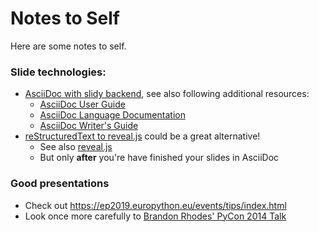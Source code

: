 # Notes to Self

Here are some notes to self.

### Slide technologies:

- [AsciiDoc with slidy backend](https://asciidoc-py.github.io/slidy.html), see also following additional resources:
  - [AsciiDoc User Guide](https://asciidoc-py.github.io/userguide.html) 
  - [AsciiDoc Language Documentation](https://docs.asciidoctor.org/asciidoc/latest/)
  - [AsciiDoc Writer's Guide](https://asciidoctor.org/docs/asciidoc-writers-guide/)
- [reStructuredText to reveal.js](https://github.com/LLNL/rst2slides) could be a great alternative!
    - See also [reveal.js](https://github.com/hakimel/reveal.js/)
    - But only **after** you're have finished your slides in AsciiDoc
    
### Good presentations
- Check out https://ep2019.europython.eu/events/tips/index.html
- Look once more carefully to [Brandon Rhodes' PyCon 2014 Talk](https://www.youtube.com/watch?v=fYlnfvKVDoM&t=331s&ab_channel=PyCon2014)
